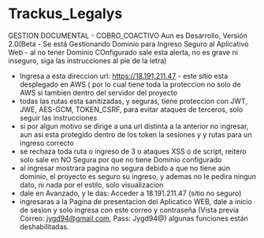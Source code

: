 # Trackus_Legalys
GESTION DOCUMENTAL - COBRO_COACTIVO
Aun es Desarrollo, Versión 2.0(Beta - Se está Gestionando Dominio para Ingreso Seguro al Aplicativo Web - al no tener Dominio COnfigurado sale esta alerta, no es grave ni inseguro, siga las instrucciones al pie de la letra)
- Ingresa a esta direccion url: https://18.191.211.47 - este sitio esta desplegado en AWS ( por lo cual tiene toda la proteccion no solo de AWS si tambien dentro del servidor del proyecto
- todas las rutas esta sanitizadas, y seguras, tiene proteccion con JWT, JWE, AES-GCM, TOKEN_CSRF, para evitar ataques de terceros, solo seguir las instrucciones
- si por algun motivo se dirige a una url distinta a la anterior no ingresar, aun asi esta protegido dentro de los token la sesiones y y rutas para un ingreso correcto
- se rechaza toda ruta o ingreso de 3 o ataques XSS o de script, reitero solo sale en NO Segura por que no tiene Dominio configurado
- al ingresar mostrara pagina no segura debido a que no tiene aún dominio, el proyecto es seguro su ingreso, y ademas no le pedira ningun dato, ni nada por el estilo, solo visualizacion
- dale en Avanzado, y le das: Acceder a 18.191.211.47 (sitio no seguro)
- ingresaras a la Pagina de presentacion del Aplicatico WEB, dale a inicio de sesion y solo ingresa con este correo y contraseña
(Vista previa Correo: jygd94@gmail.com, Pass: Jygd94@) algunas funciones están deshabilitadas.
